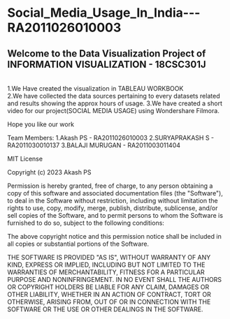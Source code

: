 # Social_Media_Usage_In_India---RA2011026010003

## Welcome to the Data Visualization Project of INFORMATION VISUALIZATION - 18CSC301J
<br>1.We Have created the visualization in TABLEAU WORKBOOK</br>
2.We have collected the data sources pertaining to every datasets related and results showing the approx hours of usage.
3.We have created a short video for our project(SOCIAL MEDIA USAGE) using Wondershare Filmora.


Hope you like our work

Team Members:
1.Akash PS - RA2011026010003
2.SURYAPRAKASH S - RA2011030010137
3.BALAJI MURUGAN - RA2011003011404

MIT License

Copyright (c) 2023 Akash PS

Permission is hereby granted, free of charge, to any person obtaining a copy
of this software and associated documentation files (the "Software"), to deal
in the Software without restriction, including without limitation the rights
to use, copy, modify, merge, publish, distribute, sublicense, and/or sell
copies of the Software, and to permit persons to whom the Software is
furnished to do so, subject to the following conditions:

The above copyright notice and this permission notice shall be included in all
copies or substantial portions of the Software.

THE SOFTWARE IS PROVIDED "AS IS", WITHOUT WARRANTY OF ANY KIND, EXPRESS OR
IMPLIED, INCLUDING BUT NOT LIMITED TO THE WARRANTIES OF MERCHANTABILITY,
FITNESS FOR A PARTICULAR PURPOSE AND NONINFRINGEMENT. IN NO EVENT SHALL THE
AUTHORS OR COPYRIGHT HOLDERS BE LIABLE FOR ANY CLAIM, DAMAGES OR OTHER
LIABILITY, WHETHER IN AN ACTION OF CONTRACT, TORT OR OTHERWISE, ARISING FROM,
OUT OF OR IN CONNECTION WITH THE SOFTWARE OR THE USE OR OTHER DEALINGS IN THE
SOFTWARE.
